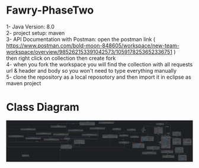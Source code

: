 # Fawry-PhaseTwo
1- Java Version: 8.0 <br>
2- project setup: maven <br>
3- API Documentation with Postman: open the postman link ( https://www.postman.com/bold-moon-848605/workspace/new-team-workspace/overview/985262153391042573/1059178253652336751 ) <br>
then right click on collection then create fork <br>
4- when you fork the workspace you will find the collection with all requests url & header and body so you won't need to type everything manually <br>
5- clone the repository as a local reposotory and then import it in eclipse as maven project 

# Class Diagram 
![Class Diaram](https://raw.githubusercontent.com/eslammoataz/Fawry-Payment-System/master/Class%20Diagram%20Fawry%20System.png)
